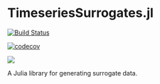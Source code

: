 # TimeseriesSurrogates.jl

[![Build Status](https://travis-ci.org/kahaaga/TimeseriesSurrogates.jl.svg?branch=master)](https://travis-ci.org/kahaaga/TimeseriesSurrogates.jl)

[![codecov](https://codecov.io/gh/kahaaga/TimeseriesSurrogates.jl/branch/master/graph/badge.svg)](https://codecov.io/gh/kahaaga/TimeseriesSurrogates.jl)

[![](https://img.shields.io/badge/docs-stable-blue.svg)](https://kahaaga.github.io/TimeseriesSurrogates.jl/latest)


A Julia library for generating surrogate data.
